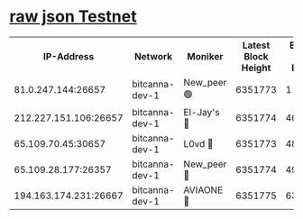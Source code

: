 [raw json Testnet](https://rpc-check.bcat.stavr.tech/bcat/rpc-bcat-result.json)
=


<table><tr><th>IP-Address</th><th>Network</th><th>Moniker</th><th>Latest Block Height</th><th>Earliest Block Height</th><th>Catching Up</th><th>Tx Index</th><th>Voting Power</th><th>Scan Time</th></tr><tr><td>81.0.247.144:26657</td><td>bitcanna-dev-1</td><td>New_peer 🟢</td><td>6351773</td><td>1</td><td>False</td><td>on</td><td>0</td><td>2024-02-08T16:56:31.694983503UTC</td></tr><tr><td>212.227.151.106:26657</td><td>bitcanna-dev-1</td><td>El-Jay's 🔴</td><td>6351774</td><td>4670391</td><td>False</td><td>on</td><td>2218164</td><td>2024-02-08T16:56:36.353598911UTC</td></tr><tr><td>65.109.70.45:30657</td><td>bitcanna-dev-1</td><td>L0vd 🔴</td><td>6351773</td><td>4828155</td><td>False</td><td>on</td><td>307920</td><td>2024-02-08T16:56:32.032066302UTC</td></tr><tr><td>65.109.28.177:26357</td><td>bitcanna-dev-1</td><td>New_peer 🔴</td><td>6351774</td><td>4952911</td><td>False</td><td>on</td><td>2237067</td><td>2024-02-08T16:56:36.703738527UTC</td></tr><tr><td>194.163.174.231:26667</td><td>bitcanna-dev-1</td><td>AVIAONE 🔴</td><td>6351775</td><td>6340961</td><td>False</td><td>on</td><td>1949865</td><td>2024-02-08T16:56:41.158122822UTC</td></tr></table>
